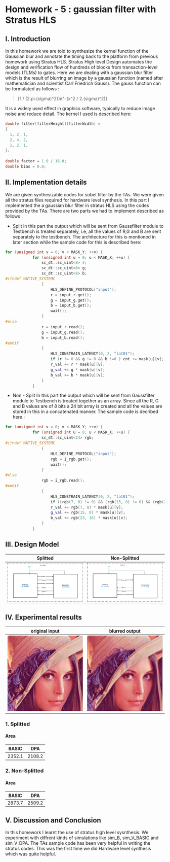 

# Homework - 5 : gaussian filter with Stratus HLS

## I. Introduction
In this homework we are told to synthesize the kernel function of the Gaussian blur and annotate the timing back to the platform from previous homework using Stratus HLS. Stratus High level Design automates the design and verification flow of hundreds of blocks from transaction-level models (TLMs) to gates. Here we are dealing with a gaussian blur filter which is the result of blurring an image by a gaussian function (named after mathematician and scientist Carl Friedrich Gauss). The gauss function can be formulated as follows : 
>[1 / (2.pi.(sigma)^2)]e^-(x^2 / 2.(sigma)^2)]


It is a widely used effect in graphics software, typically to reduce image noise and reduce detail. The kernel I used is described here: 

```c++
double filter[filterHeight][filterWidth] =
{
  1, 2, 1,
  2, 4, 2,
  1, 2, 1,
};

double factor = 1.0 / 16.0;
double bias = 0.0;
```

## II. Implementation details

We are given synthesizable codes for sobel filter by the TAs. We were given all the stratus files required for hardware level synthesis. In this part I implemented the  a gaussian blur filter in stratus HLS using the codes provided by the TAs. There are two parts we had to implement described as follows :

- Split 
  In this part the output which will be sent from Gaussfilter module to Testbench is treated separately, i.e, all the values of R,G and B are sent separately to the testbench. The architecture for this is mentioned in later section while the sample code for this is described here: 
```c++
for (unsigned int v = 0; v < MASK_Y; ++v) {
			for (unsigned int u = 0; u < MASK_X; ++u) {
				sc_dt::sc_uint<8> r;
				sc_dt::sc_uint<8> g;
				sc_dt::sc_uint<8> b;
#ifndef NATIVE_SYSTEMC
				{
					HLS_DEFINE_PROTOCOL("input");
					r = input_r.get();
					g = input_g.get();
					b = input_b.get();
					wait();
				}
#else
				r = input_r.read();
				g = input_g.read();
				b = input_b.read();
#endif
				{
					HLS_CONSTRAIN_LATENCY(0, 2, "lat01");
        			if (r != 0 && g != 0 && b !=0 ) cnt += mask[u][v];
					r_val += r * mask[u][v];
					g_val += g * mask[u][v];
					b_val += b * mask[u][v];
				}
			}
```
- Non - Split
 In this part the output which will be sent from Gaussfilter module to Testbench is treated together as an array. Since all the R, G and B values are of 8 bits a 24 bit array is created and all the values are stored in this in a concatenated manner. The sample code is decribed here : 

```c++
for (unsigned int v = 0; v < MASK_Y; ++v) {
			for (unsigned int u = 0; u < MASK_X; ++u) {
				sc_dt::sc_uint<24> rgb;
#ifndef NATIVE_SYSTEMC
				{
					HLS_DEFINE_PROTOCOL("input");
					rgb = i_rgb.get();
					wait();
				}
#else
				rgb = i_rgb.read();
#endif
				{
					HLS_CONSTRAIN_LATENCY(0, 2, "lat01");
        			if ((rgb(7, 0) != 0) && (rgb(15, 8) != 0) && (rgb(23, 16) != 0)) cnt += mask[u][v];
					r_val += rgb(7, 0) * mask[u][v];
					g_val += rgb(15, 8) * mask[u][v];
					b_val += rgb(23, 16) * mask[u][v];
				}
			}

```

## III. Design Model
|Splitted| Non-Splitted|
|---------------|---------------|
|![i](split.png)|![o](non-split.png)|



## IV. Experimental results

|original input | blurred output|
|---------------|---------------|
|![i](lena_std_short.bmp)|![o](out.bmp)|

### 1. Splitted

#### Area

| BASIC     | DPA  |
| ------- | ----- | 
| 2352.1 | 2108.2 | 


### 2. Non-Splitted

#### Area

| BASIC     | DPA  |
| ------- | ----- | 
| 2873.7 | 2509.2 | 



## V. Discussion and Conclusion
In this homework I learnt the use of stratus high level sysnthesis. We experiment with diffrent kinds of simulations like sim_B, sim_V_BASIC and sim_V_DPA. The TAs sample code has been very helpful in writing the stratus codes. This was the first time we did Hardware level synthesis which was quite helpful.  


